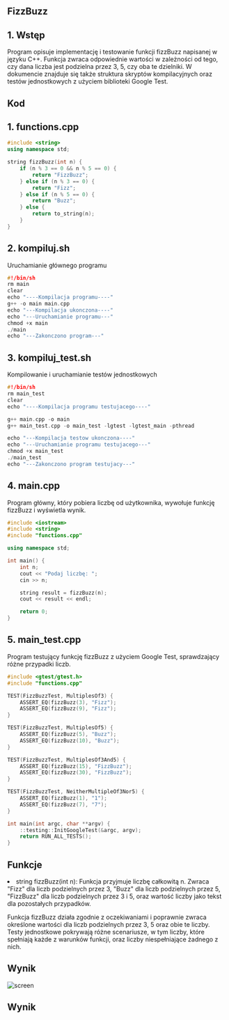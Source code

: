## FizzBuzz
## 1. Wstęp
Program opisuje implementację i testowanie funkcji fizzBuzz napisanej w języku C++. Funkcja zwraca odpowiednie wartości w zależności od tego, czy dana liczba jest podzielna przez 3, 5, czy oba te dzielniki. W dokumencie znajduje się także struktura skryptów kompilacyjnych oraz testów jednostkowych z użyciem biblioteki Google Test.
## Kod
## 1. functions.cpp
~~~~ cpp
#include <string>
using namespace std;

string fizzBuzz(int n) {
    if (n % 3 == 0 && n % 5 == 0) {
        return "FizzBuzz";
    } else if (n % 3 == 0) {
        return "Fizz";
    } else if (n % 5 == 0) {
        return "Buzz";
    } else {
        return to_string(n);
    }
}
~~~~
## 2. kompiluj.sh
Uruchamianie głównego programu
~~~~ cpp
#!/bin/sh
rm main
clear
echo "----Kompilacja programu----"
g++ -o main main.cpp
echo "---Kompilacja ukonczona----"
echo "---Uruchamianie programu---"
chmod +x main
./main
echo "---Zakonczono program---"
~~~~
## 3. kompiluj_test.sh
Kompilowanie i uruchamianie testów jednostkowych
~~~~ cpp
#!/bin/sh
rm main_test
clear
echo "----Kompilacja programu testujacego----"

g++ main.cpp -o main
g++ main_test.cpp -o main_test -lgtest -lgtest_main -pthread

echo "---Kompilacja testow ukonczona----"
echo "---Uruchamianie programu testujacego---"
chmod +x main_test
./main_test
echo "---Zakonczono program testujacy---"
~~~~
## 4. main.cpp
Program główny, który pobiera liczbę od użytkownika, wywołuje funkcję fizzBuzz i wyświetla wynik.
~~~~ cpp
#include <iostream>
#include <string>
#include "functions.cpp"

using namespace std;

int main() {
    int n;
    cout << "Podaj liczbę: ";
    cin >> n;

    string result = fizzBuzz(n);
    cout << result << endl;

    return 0;
}
~~~~
## 5. main_test.cpp
Program testujący funkcję fizzBuzz z użyciem Google Test, sprawdzający różne przypadki liczb.
~~~~ cpp
#include <gtest/gtest.h>
#include "functions.cpp"

TEST(FizzBuzzTest, MultiplesOf3) {
    ASSERT_EQ(fizzBuzz(3), "Fizz");
    ASSERT_EQ(fizzBuzz(9), "Fizz");
}

TEST(FizzBuzzTest, MultiplesOf5) {
    ASSERT_EQ(fizzBuzz(5), "Buzz");
    ASSERT_EQ(fizzBuzz(10), "Buzz");
}

TEST(FizzBuzzTest, MultiplesOf3And5) {
    ASSERT_EQ(fizzBuzz(15), "FizzBuzz");
    ASSERT_EQ(fizzBuzz(30), "FizzBuzz");
}

TEST(FizzBuzzTest, NeitherMultipleOf3Nor5) {
    ASSERT_EQ(fizzBuzz(1), "1");
    ASSERT_EQ(fizzBuzz(7), "7");
}

int main(int argc, char **argv) {
    ::testing::InitGoogleTest(&argc, argv);
    return RUN_ALL_TESTS();
}
~~~~
## Funkcje
<li>string fizzBuzz(int n): Funkcja przyjmuje liczbę całkowitą n. Zwraca "Fizz" dla liczb podzielnych przez 3, "Buzz" dla liczb podzielnych przez 5, "FizzBuzz" dla liczb podzielnych przez 3 i 5, oraz wartość liczby jako tekst dla pozostałych przypadków.

Funkcja fizzBuzz działa zgodnie z oczekiwaniami i poprawnie zwraca określone wartości dla liczb podzielnych przez 3, 5 oraz obie te liczby. Testy jednostkowe pokrywają różne scenariusze, w tym liczby, które spełniają każde z warunków funkcji, oraz liczby niespełniające żadnego z nich.

## Wynik

![screen](wynik.png)

## Wynik

